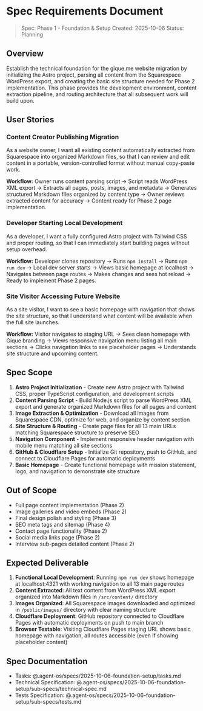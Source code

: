 # Spec Requirements Document

> Spec: Phase 1 - Foundation & Setup
> Created: 2025-10-06
> Status: Planning

## Overview

Establish the technical foundation for the gique.me website migration by initializing the Astro project, parsing all content from the Squarespace WordPress export, and creating the basic site structure needed for Phase 2 implementation. This phase provides the development environment, content extraction pipeline, and routing architecture that all subsequent work will build upon.

## User Stories

### Content Creator Publishing Migration

As a website owner, I want all existing content automatically extracted from Squarespace into organized Markdown files, so that I can review and edit content in a portable, version-controlled format without manual copy-paste work.

**Workflow:** Owner runs content parsing script → Script reads WordPress XML export → Extracts all pages, posts, images, and metadata → Generates structured Markdown files organized by content type → Owner reviews extracted content for accuracy → Content ready for Phase 2 page implementation.

### Developer Starting Local Development

As a developer, I want a fully configured Astro project with Tailwind CSS and proper routing, so that I can immediately start building pages without setup overhead.

**Workflow:** Developer clones repository → Runs `npm install` → Runs `npm run dev` → Local dev server starts → Views basic homepage at localhost → Navigates between page routes → Makes changes and sees hot reload → Ready to implement Phase 2 pages.

### Site Visitor Accessing Future Website

As a site visitor, I want to see a basic homepage with navigation that shows the site structure, so that I understand what content will be available when the full site launches.

**Workflow:** Visitor navigates to staging URL → Sees clean homepage with Gique branding → Views responsive navigation menu listing all main sections → Clicks navigation links to see placeholder pages → Understands site structure and upcoming content.

## Spec Scope

1. **Astro Project Initialization** - Create new Astro project with Tailwind CSS, proper TypeScript configuration, and development scripts
2. **Content Parsing Script** - Build Node.js script to parse WordPress XML export and generate organized Markdown files for all pages and content
3. **Image Extraction & Optimization** - Download all images from Squarespace CDN, optimize for web, and organize by content section
4. **Site Structure & Routing** - Create page files for all 13 main URLs matching Squarespace structure to preserve SEO
5. **Navigation Component** - Implement responsive header navigation with mobile menu matching all site sections
6. **GitHub & Cloudflare Setup** - Initialize Git repository, push to GitHub, and connect to Cloudflare Pages for automatic deployments
7. **Basic Homepage** - Create functional homepage with mission statement, logo, and navigation to demonstrate site structure

## Out of Scope

- Full page content implementation (Phase 2)
- Image galleries and video embeds (Phase 2)
- Final design polish and styling (Phase 3)
- SEO meta tags and sitemap (Phase 4)
- Contact page functionality (Phase 2)
- Social media links page (Phase 2)
- Interview sub-pages detailed content (Phase 2)

## Expected Deliverable

1. **Functional Local Development**: Running `npm run dev` shows homepage at localhost:4321 with working navigation to all 13 main page routes
2. **Content Extracted**: All text content from WordPress XML export organized into Markdown files in `/src/content/` directory
3. **Images Organized**: All Squarespace images downloaded and optimized in `/public/images/` directory with clear naming structure
4. **Cloudflare Deployment**: GitHub repository connected to Cloudflare Pages with automatic deployments on push to main branch
5. **Browser Testable**: Visiting Cloudflare Pages staging URL shows basic homepage with navigation, all routes accessible (even if showing placeholder content)

## Spec Documentation

- Tasks: @.agent-os/specs/2025-10-06-foundation-setup/tasks.md
- Technical Specification: @.agent-os/specs/2025-10-06-foundation-setup/sub-specs/technical-spec.md
- Tests Specification: @.agent-os/specs/2025-10-06-foundation-setup/sub-specs/tests.md
